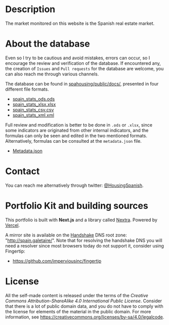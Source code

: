 # Description

The market monitored on this website is the Spanish real estate market.

# About the database

Even so I try to be cautious and avoid mistakes, errors can occur, so I encourage the review and verification of the database. If encountered any, the creation of ``Issues`` and ``Pull requests`` for the database are welcome, you can also reach me through various channels.

The database can be found in [spahousing/public/docs/](https://github.com/galetaire/spahousing/tree/main/public/docs), presented in four different file formats.
  - [spain_stats_ods.ods](https://github.com/galetaire/spahousing/blob/main/public/docs/spain_stats_ods.ods)
  - [spain_stats_xlsx.xlsx](https://github.com/galetaire/spahousing/blob/main/public/docs/spain_stats_xlsx.xlsx)
  - [spain_stats_csv.csv](https://github.com/galetaire/spahousing/blob/main/public/docs/spain_stats_csv.csv)
  - [spain_stats_xml.xml](https://github.com/galetaire/spahousing/blob/main/public/docs/spain_stats_xml.xml)

Full review and modification is better to be done in ``.ods`` or ``.xlsx``, since some indicators are originated from other internal indicators, and the formulas can only be seen and edited in the two mentioned formats. Alternatively, formulas can be consulted at the ``metadata.json`` file.

- [Metadata.json](https://github.com/galetaire/spahousing/raw/main/public/docs/metadata.json)

# Contact

You can reach me alternatively through twitter: [@HousingSpanish](https://twitter.com/HousingSpanish).

# Portfolio Kit and building sources

This portfolio is built with **Next.js** and a library called [Nextra](https://nextra.vercel.app/). Powered by [Vercel](https://vercel.com).

A mirror site is available on the [Handshake](https://handshake.org/) DNS root zone: "http://spain.galetaire/". Note that for resolving the handshake DNS you will need a resolver since most browsers today do not support it, consider using Fingertip:
* https://github.com/imperviousinc/fingertip

# License

All the self-made content is released under the terms of the _Creative Commons Attribution-ShareAlike 4.0 International Public License_. Consider that there is a lot of public domain data, and you do not have to comply with the license for elements of the material in the public domain. For more information, see https://creativecommons.org/licenses/by-sa/4.0/legalcode.

